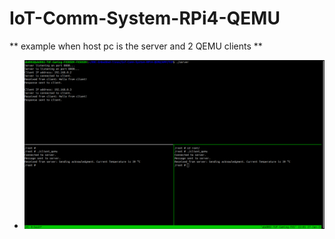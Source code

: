 # IoT-Comm-System-RPi4-QEMU

** example when host pc is the server and 2 QEMU clients **
- ![This is an alt text.](./img/2Clients.png "This is a sample image.")
